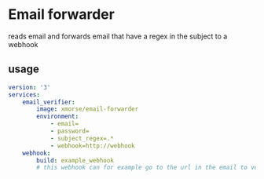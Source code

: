 # Email forwarder

reads email and forwards email that have a regex in the subject to a webhook

## usage
```yml
version: '3'
services:
    email_verifier:
        image: xmorse/email-forwarder
        environment: 
            - email=
            - password=
            - subject_regex=.*
            - webhook=http://webhook
    webhook:
        build: example_webhook
        # this webhook can for example go to the url in the email to verify email
    
```
